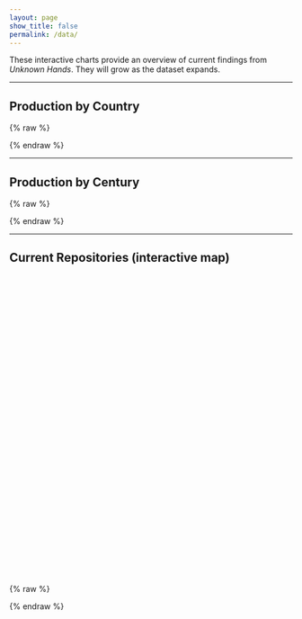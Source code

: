 ```yaml
---
layout: page
show_title: false
permalink: /data/
---
```


These interactive charts provide an overview of current findings from *Unknown Hands*. They will grow as the dataset expands.

<!-- Load libraries ONCE at the top -->
<script src="https://cdn.plot.ly/plotly-latest.min.js"></script>
<link rel="stylesheet" href="https://unpkg.com/leaflet@1.9.4/dist/leaflet.css">
<script src="https://unpkg.com/leaflet@1.9.4/dist/leaflet.js"></script>
<script src="https://unpkg.com/papaparse@5.4.1/papaparse.min.js"></script>

---

## Production by Country

<div id="byCountry"></div>

{% raw %}
<script>
(() => {
  const countryData = {
    "Austria":72, "Belgium":92, "Crete":3, "England":19, "France":98,
    "France or Germany":3, "Germany":660, "Germany or Switzerland":1,
    "Italy":165, "Netherlands":106, "Portugal":26, "Spain":9, "Sweden":15,
    "Switzerland":65, "Unknown":8
  };

  const countries = ["Austria","Belgium","Crete","England","France","Germany","Italy",
    "Netherlands","Portugal","Spain","Sweden","Switzerland","Unknown"];
  const counts = Object.fromEntries(countries.map(c => [c, 0]));

  for (const [label, value] of Object.entries(countryData)) {
    if (label.includes(" or ")) {
      label.split(" or ").forEach(c => { if (counts[c] !== undefined) counts[c] += value; });
    } else if (counts[label] !== undefined) {
      counts[label] += value;
    }
  }

  Plotly.newPlot("byCountry", [{
    x: Object.values(counts),
    y: Object.keys(counts),
    type: "bar",
    orientation: "h",
    text: Object.values(counts).map(String),
    textposition: "auto"
  }], {
    title: "Production Location of Manuscripts (by country)",
    xaxis: { title: "Number of Manuscripts" },
    margin: { l: 180 }
  });
})();
</script>
{% endraw %}

---

## Production by Century

<div id="byCentury"></div>

{% raw %}
<script>
(() => {
  // Raw data (hyphens OR en-dashes are fine)
  const rawCenturyData = {
    "8": 39, "9": 9, "10": 7, "11": 2, "12": 108,
    "13": 25, "14": 46, "15": 828, "16": 267, "Unknown": 5,
    "9–15": 2, "12–13": 2, "8–9": 23, "13–14": 1, "14–15": 7,
    "15–16": 28, "15–18": 1, "16–18": 1
  };

  const counts = {8:0,9:0,10:0,11:0,12:0,13:0,14:0,15:0,16:0};

  const add = (c, v) => { if (counts[c] !== undefined) counts[c] += Number(v)||0; };

  for (const [label, value] of Object.entries(rawCenturyData)) {
    if (label.toLowerCase() === "unknown") continue;
    const norm = label.replace(/th/gi,"").replace(/[–—]/g,"-").trim();
    if (norm.includes("-")) {
      const [s,e] = norm.split("-").map(Number);
      if (Number.isFinite(s) && Number.isFinite(e)) {
        for (let c=s; c<=e; c++) add(c, value);
      }
    } else {
      add(Number(norm), value);
    }
  }

  const x = Object.keys(counts).map(c => c + "th");
  const y = Object.values(counts);

  Plotly.newPlot("byCentury", [{
    x, y, type: "bar", text: y.map(String), textposition: "auto"
  }], {
    title: "Manuscripts by Century of Production",
    xaxis: { title: "Century" },
    yaxis: { title: "Number of Manuscripts" }
  });
})();
</script>
{% endraw %}

---

## Current Repositories (interactive map)

<div id="repoMap" style="height: 520px; border-radius: 8px; margin: 1.5rem 0;"></div>

{% raw %}
<script>
(() => {
  // Guard: if Leaflet didn't load, don't crash the page
  if (!window.L) {
    console.warn("Leaflet not available");
    return;
  }

  const CSV_URL = "{{ '/assets/data/repositories.csv' | relative_url }}";
  const map = L.map('repoMap', {scrollWheelZoom: false}).setView([48.5, 10], 5);
  L.tileLayer('https://tile.openstreetmap.org/{z}/{x}/{y}.png', {
    maxZoom: 18, attribution: '&copy; OpenStreetMap contributors'
  }).addTo(map);

  // Plot one test point so you always see *something* while debugging
  L.circleMarker([48.833, 2.375], {
    radius: 10, color: "#222", weight: 1, fillColor: "#444", fillOpacity: 0.75
  }).addTo(map).bindPopup("Test: Paris (remove once CSV loads)");

  Papa.parse(CSV_URL, {
    download: true,
    header: true,
    skipEmptyLines: true,
    complete: ({data}) => {
      const bounds = [];
      let plotted = 0;

      (data || []).forEach(row => {
        // Expect EXACT headers: Holding Institution, Latitude, Longitude, count
        const name = row["Holding Institution"] || "Unknown";
        const lat  = parseFloat(row["Latitude"]);
        const lon  = parseFloat(row["Longitude"]);
        const cnt  = parseFloat(row["count"] || "0");

        if (!Number.isFinite(lat) || !Number.isFinite(lon)) return;

        const marker = L.circleMarker([lat, lon], {
          radius: Math.max(6, Math.sqrt(cnt||1)),
          color: "#222", weight: 1, fillColor: "#444", fillOpacity: 0.75
        }).addTo(map).bindPopup(`<strong>${name}</strong><br>Manuscripts: ${cnt||0}`);

        bounds.push([lat, lon]);
        plotted++;
      });

      if (plotted > 0) {
        map.fitBounds(bounds, {padding: [30,30]});
      } else {
        console.warn("CSV loaded but no valid points. Check headers are exactly: Holding Institution, Latitude, Longitude, count");
      }
    },
    error: (err) => console.error("CSV load error:", err)
  });
})();
</script>
{% endraw %}
